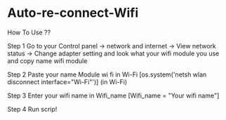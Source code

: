 # Auto-re-connect-Wifi
How To Use ??

Step 1
  Go to your Control panel -> network and internet -> View network status -> Change adapter setting
and look what your wifi module you use and copy name wifi module

Step 2
  Paste your name Module wi fi in Wi-Fi [os.system('netsh wlan disconnect interface="Wi-Fi"')] (in Wi-Fi)
  
Step 3
   Enter your wifi name in Wifi_name [Wifi_name = "Your wifi name"]
   
Step 4
  Run scrip!
